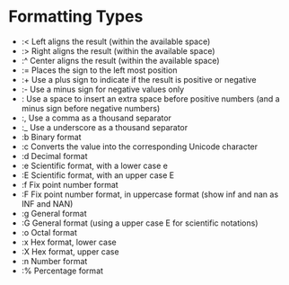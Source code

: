 # Formatting Types

* :<		Left aligns the result (within the available space)
* :>		Right aligns the result (within the available space)
* :^		Center aligns the result (within the available space)
* :=		Places the sign to the left most position
* :+		Use a plus sign to indicate if the result is positive or negative
* :-		Use a minus sign for negative values only
* : 		Use a space to insert an extra space before positive numbers (and a minus sign before negative numbers)
* :,		Use a comma as a thousand separator
* :_		Use a underscore as a thousand separator
* :b		Binary format
* :c		Converts the value into the corresponding Unicode character
* :d		Decimal format
* :e		Scientific format, with a lower case e
* :E		Scientific format, with an upper case E
* :f		Fix point number format
* :F		Fix point number format, in uppercase format (show inf and nan as INF and NAN)
* :g		General format
* :G		General format (using a upper case E for scientific notations)
* :o		Octal format
* :x		Hex format, lower case
* :X		Hex format, upper case
* :n		Number format
* :%		Percentage format